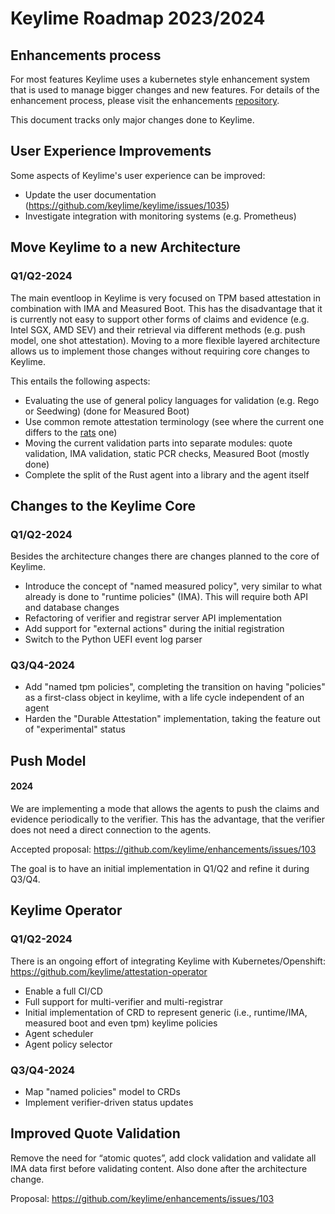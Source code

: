 # Keylime Roadmap 2023/2024

## Enhancements process

For most features Keylime uses a kubernetes style enhancement system
that is used to manage bigger changes and new features. For details of the
enhancement process, please visit the enhancements [repository](https://github.com/keylime/enhancements).

This document tracks only major changes done to Keylime. 

## User Experience Improvements

Some aspects of Keylime's user experience can be improved: 

* Update the user documentation (https://github.com/keylime/keylime/issues/1035)
* Investigate integration with monitoring systems (e.g. Prometheus)


## Move Keylime to a new Architecture
### Q1/Q2-2024

The main eventloop in Keylime is very focused on TPM based attestation in combination with IMA and Measured Boot.
This has the disadvantage that it is currently not easy to support other forms of claims and evidence 
(e.g. Intel SGX, AMD SEV) and their retrieval via different methods (e.g. push model, one shot attestation).
Moving to a more flexible layered architecture allows us to implement those changes without requiring core changes to Keylime. 

This entails the following aspects:
* Evaluating the use of general policy languages for validation (e.g. Rego or Seedwing) (done for Measured Boot)
* Use common remote attestation terminology (see where the current one differs to the [rats](https://datatracker.ietf.org/wg/rats/about/) one)
* Moving the current validation parts into separate modules: quote validation, IMA validation, static PCR checks, Measured Boot (mostly done)
* Complete the split of the Rust agent into a library and the agent itself

## Changes to the Keylime Core
### Q1/Q2-2024

Besides the architecture changes there are changes planned to the core of Keylime.

* Introduce the concept of "named measured policy", very similar to what already is done to "runtime policies" (IMA). This will require both API and database changes
* Refactoring of verifier and registrar server API implementation
* Add support for "external actions" during the initial registration
* Switch to the Python UEFI event log parser

### Q3/Q4-2024
* Add "named tpm policies", completing the transition on having "policies" as a first-class object in keylime, with a life cycle independent of an agent
* Harden the "Durable Attestation" implementation, taking the feature out of "experimental" status


## Push Model
#### 2024
We are implementing a mode that allows the agents
to push the claims and evidence periodically to the verifier. This has the advantage, that the 
verifier does not need a direct connection to the agents.

Accepted proposal: https://github.com/keylime/enhancements/issues/103

The goal is to have an initial implementation in Q1/Q2 and refine it during Q3/Q4.

## Keylime Operator
### Q1/Q2-2024
There is an ongoing effort of integrating Keylime with Kubernetes/Openshift: https://github.com/keylime/attestation-operator

* Enable a full CI/CD
* Full support for multi-verifier and multi-registrar
* Initial implementation of CRD to represent generic (i.e., runtime/IMA, measured boot and even tpm) keylime policies
* Agent scheduler
* Agent policy selector


### Q3/Q4-2024
* Map "named policies" model to CRDs
* Implement verifier-driven status updates


## Improved Quote Validation
Remove the need for “atomic quotes”, add clock validation and validate all IMA data first before validating content.
Also done after the architecture change.

Proposal: https://github.com/keylime/enhancements/issues/103

